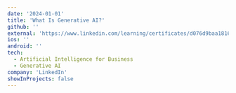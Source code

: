 ```yaml
---
date: '2024-01-01'
title: 'What Is Generative AI?'
github: ''
external: 'https://www.linkedin.com/learning/certificates/d076d9baa1816e4c817913637976f2c5987f544b859067a30d5e5d3ffba63623'
ios: ''
android: ''
tech:
  - Artificial Intelligence for Business
  - Generative AI
company: 'LinkedIn'
showInProjects: false
---
```



